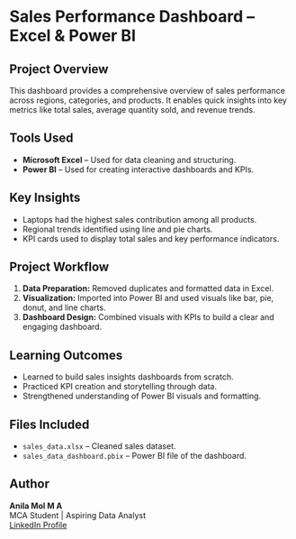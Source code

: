 # Sales Performance Dashboard – Excel & Power BI

## Project Overview
This dashboard provides a comprehensive overview of sales performance across regions, categories, and products. It enables quick insights into key metrics like total sales, average quantity sold, and revenue trends.

## Tools Used
- **Microsoft Excel** – Used for data cleaning and structuring.
- **Power BI** – Used for creating interactive dashboards and KPIs.

## Key Insights
- Laptops had the highest sales contribution among all products.
- Regional trends identified using line and pie charts.
- KPI cards used to display total sales and key performance indicators.

## Project Workflow
1. **Data Preparation:** Removed duplicates and formatted data in Excel.  
2. **Visualization:** Imported into Power BI and used visuals like bar, pie, donut, and line charts.  
3. **Dashboard Design:** Combined visuals with KPIs to build a clear and engaging dashboard.

## Learning Outcomes
- Learned to build sales insights dashboards from scratch.  
- Practiced KPI creation and storytelling through data.  
- Strengthened understanding of Power BI visuals and formatting.

## Files Included
- `sales_data.xlsx` – Cleaned sales dataset.  
- `sales_data_dashboard.pbix` – Power BI file of the dashboard.

## Author
**Anila Mol M A**  
MCA Student | Aspiring Data Analyst  
[LinkedIn Profile](www.linkedin.com/in/anilamolma)
